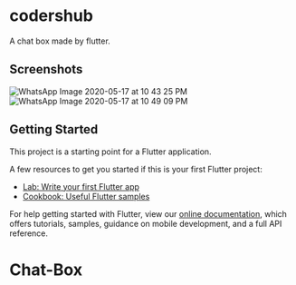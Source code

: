 # codershub

A chat box made by flutter.

## Screenshots

![WhatsApp Image 2020-05-17 at 10 43 25 PM](https://user-images.githubusercontent.com/42396114/82155129-37606c00-9890-11ea-8101-19ce45c5e363.jpeg)   ![WhatsApp Image 2020-05-17 at 10 49 09 PM](https://user-images.githubusercontent.com/42396114/82155194-bc4b8580-9890-11ea-8bb9-36088ae64e62.jpeg)

## Getting Started

This project is a starting point for a Flutter application.

A few resources to get you started if this is your first Flutter project:

- [Lab: Write your first Flutter app](https://flutter.dev/docs/get-started/codelab)
- [Cookbook: Useful Flutter samples](https://flutter.dev/docs/cookbook)

For help getting started with Flutter, view our
[online documentation](https://flutter.dev/docs), which offers tutorials,
samples, guidance on mobile development, and a full API reference.
# Chat-Box
